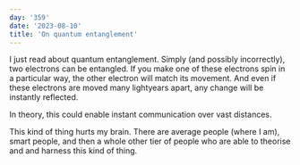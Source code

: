 ```yaml
---
day: '359'
date: '2023-08-10'
title: 'On quantum entanglement'
---
```


I just read about quantum entanglement. Simply (and possibly incorrectly), two electrons can be entangled. If you make one of these electrons spin in a particular way, the other electron will match its movement. And even if these electrons are moved many lightyears apart, any change will be instantly reflected.

In theory, this could enable instant communication over vast distances.

This kind of thing hurts my brain. There are average people (where I am), smart people, and then a whole other tier of people who are able to theorise and and harness this kind of thing.

